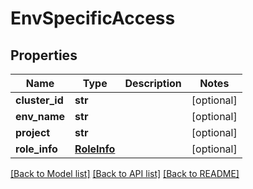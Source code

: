 # EnvSpecificAccess

## Properties
Name | Type | Description | Notes
------------ | ------------- | ------------- | -------------
**cluster_id** | **str** |  | [optional] 
**env_name** | **str** |  | [optional] 
**project** | **str** |  | [optional] 
**role_info** | [**RoleInfo**](RoleInfo.md) |  | [optional] 

[[Back to Model list]](../README.md#documentation-for-models) [[Back to API list]](../README.md#documentation-for-api-endpoints) [[Back to README]](../README.md)

